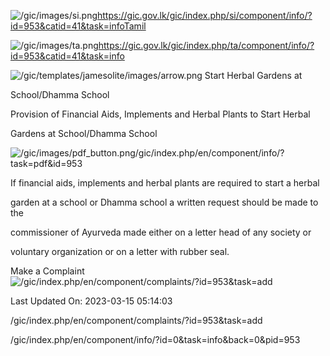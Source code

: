 <!-- Source: https://gic.gov.lk/gic/index.php/en/component/info/?id=953&catid=41&task=info -->

![/gic/images/si.png](/gic/images/si.png)https://gic.gov.lk/gic/index.php/si/component/info/?id=953&catid=41&task=infoTamil

![/gic/images/ta.png](/gic/images/ta.png)https://gic.gov.lk/gic/index.php/ta/component/info/?id=953&catid=41&task=info

![/gic/templates/jamesolite/images/arrow.png](/gic/templates/jamesolite/images/arrow.png) Start Herbal Gardens at

School/Dhamma School

Provision of Financial Aids, Implements and Herbal Plants to Start Herbal

Gardens at School/Dhamma School

![/gic/images/pdf_button.png](/gic/images/pdf_button.png)/gic/index.php/en/component/info/?task=pdf&id=953

If financial aids, implements and herbal plants are required to start a herbal

garden at a school or Dhamma school a written request should be made to the

commissioner of Ayurveda made either on a letter head of any society or

voluntary organization or on a letter with rubber seal.

Make a Complaint ![/gic/index.php/en/component/complaints/?id=953&task=add](/gic/index.php/en/component/complaints/?id=953&task=add)

Last Updated On: 2023-03-15 05:14:03

/gic/index.php/en/component/complaints/?id=953&task=add

/gic/index.php/en/component/info/?id=0&task=info&back=0&pid=953